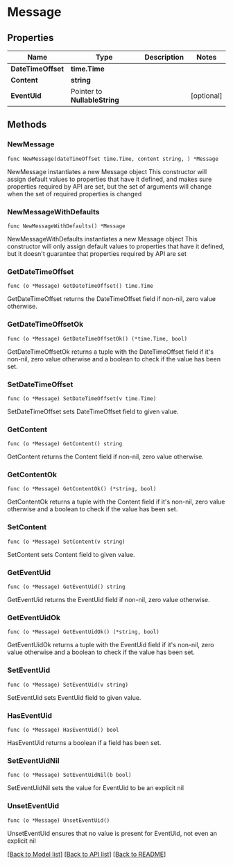 # Message

## Properties

Name | Type | Description | Notes
------------ | ------------- | ------------- | -------------
**DateTimeOffset** | **time.Time** |  | 
**Content** | **string** |  | 
**EventUid** | Pointer to **NullableString** |  | [optional] 

## Methods

### NewMessage

`func NewMessage(dateTimeOffset time.Time, content string, ) *Message`

NewMessage instantiates a new Message object
This constructor will assign default values to properties that have it defined,
and makes sure properties required by API are set, but the set of arguments
will change when the set of required properties is changed

### NewMessageWithDefaults

`func NewMessageWithDefaults() *Message`

NewMessageWithDefaults instantiates a new Message object
This constructor will only assign default values to properties that have it defined,
but it doesn't guarantee that properties required by API are set

### GetDateTimeOffset

`func (o *Message) GetDateTimeOffset() time.Time`

GetDateTimeOffset returns the DateTimeOffset field if non-nil, zero value otherwise.

### GetDateTimeOffsetOk

`func (o *Message) GetDateTimeOffsetOk() (*time.Time, bool)`

GetDateTimeOffsetOk returns a tuple with the DateTimeOffset field if it's non-nil, zero value otherwise
and a boolean to check if the value has been set.

### SetDateTimeOffset

`func (o *Message) SetDateTimeOffset(v time.Time)`

SetDateTimeOffset sets DateTimeOffset field to given value.


### GetContent

`func (o *Message) GetContent() string`

GetContent returns the Content field if non-nil, zero value otherwise.

### GetContentOk

`func (o *Message) GetContentOk() (*string, bool)`

GetContentOk returns a tuple with the Content field if it's non-nil, zero value otherwise
and a boolean to check if the value has been set.

### SetContent

`func (o *Message) SetContent(v string)`

SetContent sets Content field to given value.


### GetEventUid

`func (o *Message) GetEventUid() string`

GetEventUid returns the EventUid field if non-nil, zero value otherwise.

### GetEventUidOk

`func (o *Message) GetEventUidOk() (*string, bool)`

GetEventUidOk returns a tuple with the EventUid field if it's non-nil, zero value otherwise
and a boolean to check if the value has been set.

### SetEventUid

`func (o *Message) SetEventUid(v string)`

SetEventUid sets EventUid field to given value.

### HasEventUid

`func (o *Message) HasEventUid() bool`

HasEventUid returns a boolean if a field has been set.

### SetEventUidNil

`func (o *Message) SetEventUidNil(b bool)`

 SetEventUidNil sets the value for EventUid to be an explicit nil

### UnsetEventUid
`func (o *Message) UnsetEventUid()`

UnsetEventUid ensures that no value is present for EventUid, not even an explicit nil

[[Back to Model list]](../README.md#documentation-for-models) [[Back to API list]](../README.md#documentation-for-api-endpoints) [[Back to README]](../README.md)


